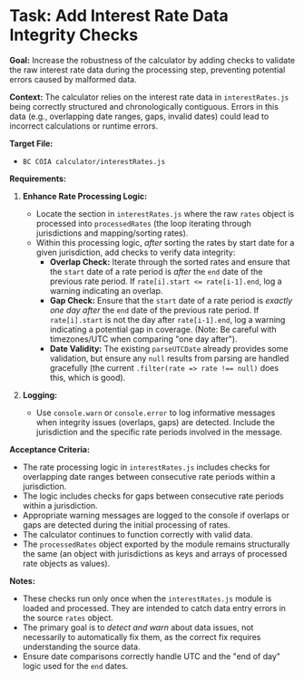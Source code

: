 # Task: Add Interest Rate Data Integrity Checks

**Goal:** Increase the robustness of the calculator by adding checks to validate the raw interest rate data during the processing step, preventing potential errors caused by malformed data.

**Context:**
The calculator relies on the interest rate data in `interestRates.js` being correctly structured and chronologically contiguous. Errors in this data (e.g., overlapping date ranges, gaps, invalid dates) could lead to incorrect calculations or runtime errors.

**Target File:**
*   `BC COIA calculator/interestRates.js`

**Requirements:**

1.  **Enhance Rate Processing Logic:**
    *   Locate the section in `interestRates.js` where the raw `rates` object is processed into `processedRates` (the loop iterating through jurisdictions and mapping/sorting rates).
    *   Within this processing logic, *after* sorting the rates by start date for a given jurisdiction, add checks to verify data integrity:
        *   **Overlap Check:** Iterate through the sorted rates and ensure that the `start` date of a rate period is *after* the `end` date of the previous rate period. If `rate[i].start <= rate[i-1].end`, log a warning indicating an overlap.
        *   **Gap Check:** Ensure that the `start` date of a rate period is *exactly one day after* the `end` date of the previous rate period. If `rate[i].start` is not the day after `rate[i-1].end`, log a warning indicating a potential gap in coverage. (Note: Be careful with timezones/UTC when comparing "one day after").
        *   **Date Validity:** The existing `parseUTCDate` already provides some validation, but ensure any `null` results from parsing are handled gracefully (the current `.filter(rate => rate !== null)` does this, which is good).

2.  **Logging:**
    *   Use `console.warn` or `console.error` to log informative messages when integrity issues (overlaps, gaps) are detected. Include the jurisdiction and the specific rate periods involved in the message.

**Acceptance Criteria:**
*   The rate processing logic in `interestRates.js` includes checks for overlapping date ranges between consecutive rate periods within a jurisdiction.
*   The logic includes checks for gaps between consecutive rate periods within a jurisdiction.
*   Appropriate warning messages are logged to the console if overlaps or gaps are detected during the initial processing of rates.
*   The calculator continues to function correctly with valid data.
*   The `processedRates` object exported by the module remains structurally the same (an object with jurisdictions as keys and arrays of processed rate objects as values).

**Notes:**
*   These checks run only once when the `interestRates.js` module is loaded and processed. They are intended to catch data entry errors in the source `rates` object.
*   The primary goal is to *detect and warn* about data issues, not necessarily to automatically fix them, as the correct fix requires understanding the source data.
*   Ensure date comparisons correctly handle UTC and the "end of day" logic used for the `end` dates.
